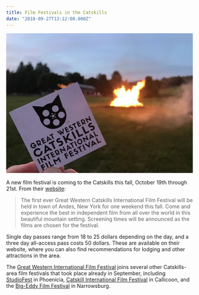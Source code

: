 ```yaml
---
title: Film Festivals in the Catskills
date: "2018-09-27T13:12:00.000Z"
---
```


![](film_festival_ticket.jpg)

A new film festival is coming to the Catskills this fall, October 19th through 21st. From their [website](https://www.gwciff.com/):

> The first ever Great Western Catskills International Film Festival will be held in town of Andes, New York for one weekend this fall. Come and experience the best in independent film from all over the world in this beautiful mountain setting. Screening times will be announced as the films are chosen for the festival.


Single day passes range from 18 to 25 dollars depending on the day, and a three day all-access pass costs 50 dollars. These are available on their website, where you can also find recommendations for lodging and other attractions in the area.

The [Great Western International Film Festival](https://www.gwciff.com/) joins several other Catskills-area film festivals that took place already in September, including [StudioFest](https://studiofestofficial.com/) in Phoenicia,  [Catskill International Film Festival](https://www.catskillinternationalfilmfestival.com/) in Callicoon, and the [Big-Eddy Film Festival](http://www.bigeddyfilmfest.com/) in Narrowsburg.
